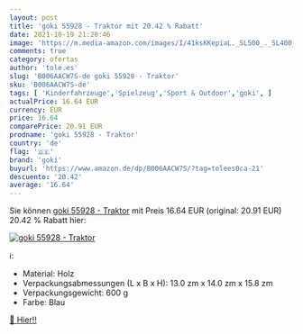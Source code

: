 ```yaml
---
layout: post
title: 'goki 55928 - Traktor mit 20.42 % Rabatt'
date: 2021-10-19 21:20:46
image: 'https://m.media-amazon.com/images/I/41ksKKepiaL._SL500_._SL400_.jpg'
comments: true
category: ofertas
author: 'tole.es'
slug: 'B006AACW7S-de goki 55928 - Traktor'
sku: 'B006AACW7S-de'
tags: [ 'Kinderfahrzeuge','Spielzeug','Sport & Outdoor','goki', ]
actualPrice: 16.64 EUR
currency: EUR
price: 16.64
comparePrice: 20.91 EUR
prodname: 'goki 55928 - Traktor'
country: 'de'
flag: '🇩🇪'
brand: 'goki'
buyurl: 'https://www.amazon.de/dp/B006AACW7S/?tag=tolees0ca-21'
descuento: '20.42'
average: '16.64'
---
```


Sie können [goki 55928 - Traktor](https://www.amazon.de/dp/B006AACW7S/?tag=tolees0ca-21) mit Preis 16.64 EUR (original: 20.91 EUR) 20.42 % Rabatt hier:

[![goki 55928 - Traktor](https://m.media-amazon.com/images/I/41ksKKepiaL._SL500_._SL400_.jpg)](https://www.amazon.de/dp/B006AACW7S/?tag=tolees0ca-21)

ℹ️:

- Material: Holz
- Verpackungsabmessungen (L x B x H): 13.0 zm x 14.0 zm x 15.8 zm
- Verpackungsgewicht: 600 g
- Farbe: Blau

[🛒 Hier!!](https://www.amazon.de/dp/B006AACW7S/?tag=tolees0ca-21)
